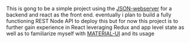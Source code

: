 This is gong to be a simple project using the [JSON-webserver](https://github.com/typicode/json-server) for a backend and react as the front end. eventually i plan to build a fully functioning REST Node API to deploy this but for now this project is to further gain experience in React leveraging Redux and app level state as well as to familiarize myself with [MATERIAL-UI](https://material-ui.com/) and its usage
